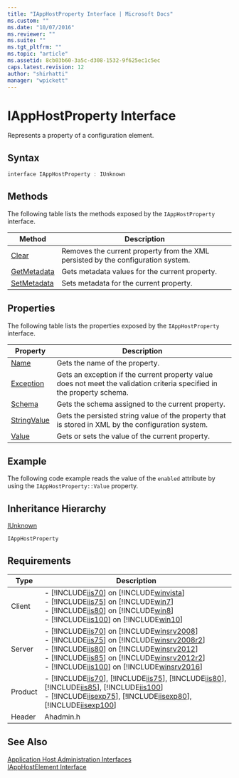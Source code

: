 ```yaml
---
title: "IAppHostProperty Interface | Microsoft Docs"
ms.custom: ""
ms.date: "10/07/2016"
ms.reviewer: ""
ms.suite: ""
ms.tgt_pltfrm: ""
ms.topic: "article"
ms.assetid: 8cb03b60-3a5c-d308-1532-9f625ec1c5ec
caps.latest.revision: 12
author: "shirhatti"
manager: "wpickett"
---
```

# IAppHostProperty Interface
Represents a property of a configuration element.  
  
## Syntax  
  
```cpp  
interface IAppHostProperty : IUnknown  
```  
  
## Methods  
 The following table lists the methods exposed by the `IAppHostProperty` interface.  
  
|Method|Description|  
|------------|-----------------|  
|[Clear](../../../webdevelopment-reference\native-code-api\webdev-native-api-reference/iapphostproperty-clear-method.md)|Removes the current property from the XML persisted by the configuration system.|  
|[GetMetadata](../../../webdevelopment-reference\native-code-api\webdev-native-api-reference/iapphostproperty-getmetadata-method.md)|Gets metadata values for the current property.|  
|[SetMetadata](../../../webdevelopment-reference\native-code-api\webdev-native-api-reference/iapphostproperty-setmetadata-method.md)|Sets metadata for the current property.|  
  
## Properties  
 The following table lists the properties exposed by the `IAppHostProperty` interface.  
  
|Property|Description|  
|--------------|-----------------|  
|[Name](../../../webdevelopment-reference\native-code-api\webdev-native-api-reference/iapphostproperty-name-property.md)|Gets the name of the property.|  
|[Exception](../../../webdevelopment-reference\native-code-api\webdev-native-api-reference/iapphostproperty-exception-property.md)|Gets an exception if the current property value does not meet the validation criteria specified in the property schema.|  
|[Schema](../../../webdevelopment-reference\native-code-api\webdev-native-api-reference/iapphostproperty-schema-property.md)|Gets the schema assigned to the current property.|  
|[StringValue](../../../webdevelopment-reference\native-code-api\webdev-native-api-reference/iapphostproperty-stringvalue-property.md)|Gets the persisted string value of the property that is stored in XML by the configuration system.|  
|[Value](../../../webdevelopment-reference\native-code-api\webdev-native-api-reference/iapphostproperty-value-property.md)|Gets or sets the value of the current property.|  
  
## Example  
 The following code example reads the value of the `enabled` attribute by using the `IAppHostProperty::Value` property.  
  
<!-- TODO: review snippet reference  [!CODE [IAppHostAdminLibrary#2](IAppHostAdminLibrary#2)]  -->  
  
## Inheritance Hierarchy  
 [IUnknown](http://go.microsoft.com/fwlink/?LinkId=55951)  
  
 `IAppHostProperty`  
  
## Requirements  
  
|Type|Description|  
|----------|-----------------|  
|Client|-   [!INCLUDE[iis70](../../../wmi-provider/includes/iis70-md.md)] on [!INCLUDE[winvista](../../../wmi-provider/includes/winvista-md.md)]<br />-   [!INCLUDE[iis75](../../../wmi-provider/includes/iis75-md.md)] on [!INCLUDE[win7](../../../wmi-provider/includes/win7-md.md)]<br />-   [!INCLUDE[iis80](../../../wmi-provider/includes/iis80-md.md)] on [!INCLUDE[win8](../../../wmi-provider/includes/win8-md.md)]<br />-   [!INCLUDE[iis100](../../../wmi-provider/includes/iis100-md.md)] on [!INCLUDE[win10](../../../wmi-provider/includes/win10-md.md)]|  
|Server|-   [!INCLUDE[iis70](../../../wmi-provider/includes/iis70-md.md)] on [!INCLUDE[winsrv2008](../../../wmi-provider/includes/winsrv2008-md.md)]<br />-   [!INCLUDE[iis75](../../../wmi-provider/includes/iis75-md.md)] on [!INCLUDE[winsrv2008r2](../../../wmi-provider/includes/winsrv2008r2-md.md)]<br />-   [!INCLUDE[iis80](../../../wmi-provider/includes/iis80-md.md)] on [!INCLUDE[winsrv2012](../../../wmi-provider/includes/winsrv2012-md.md)]<br />-   [!INCLUDE[iis85](../../../wmi-provider/includes/iis85-md.md)] on [!INCLUDE[winsrv2012r2](../../../wmi-provider/includes/winsrv2012r2-md.md)]<br />-   [!INCLUDE[iis100](../../../wmi-provider/includes/iis100-md.md)] on [!INCLUDE[winsrv2016](../../../wmi-provider/includes/winsrv2016-md.md)]|  
|Product|-   [!INCLUDE[iis70](../../../wmi-provider/includes/iis70-md.md)], [!INCLUDE[iis75](../../../wmi-provider/includes/iis75-md.md)], [!INCLUDE[iis80](../../../wmi-provider/includes/iis80-md.md)], [!INCLUDE[iis85](../../../wmi-provider/includes/iis85-md.md)], [!INCLUDE[iis100](../../../wmi-provider/includes/iis100-md.md)]<br />-   [!INCLUDE[iisexp75](../../../webdevelopment-reference\native-code-api\webdev-native-api-reference/includes/iisexp75-md.md)], [!INCLUDE[iisexp80](../../../webdevelopment-reference\native-code-api\webdev-native-api-reference/includes/iisexp80-md.md)], [!INCLUDE[iisexp100](../../../webdevelopment-reference\native-code-api\webdev-native-api-reference/includes/iisexp100-md.md)]|  
|Header|Ahadmin.h|  
  
## See Also  
 [Application Host Administration Interfaces](../../../webdevelopment-reference\native-code-api\webdev-native-api-reference/application-host-administration-interfaces.md)   
 [IAppHostElement Interface](../../../webdevelopment-reference\native-code-api\webdev-native-api-reference/iapphostelement-interface.md)